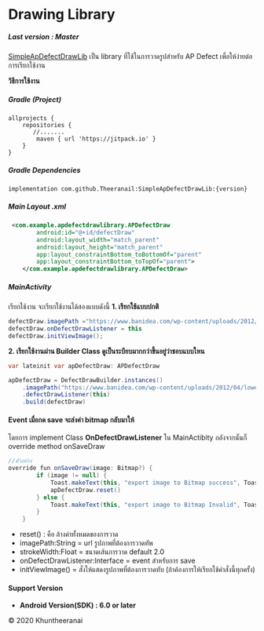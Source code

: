 # Drawing Library
##### Last version : Master

[SimpleApDefectDrawLib](https://github.com/Theeranail/SimpleApDefectDrawLib "SimpleApDefectDrawLib")  เป็น library ที่ใช้ในการวาดรูปสำหรับ AP Defect เพื่อให้ง่ายต่อการเรียกใช้งาน

**วิธีการใช้งาน**
##### Gradle (Project)
    allprojects {
        repositories {
           //.......
            maven { url 'https://jitpack.io' }
        }
    }
##### Gradle Dependencies
    implementation com.github.Theeranail:SimpleApDefectDrawLib:{version}
##### Main Layout .xml
```xml
 <com.example.apdefectdrawlibrary.APDefectDraw
        android:id="@+id/defectDraw"
        android:layout_width="match_parent"
        android:layout_height="match_parent"
        app:layout_constraintBottom_toBottomOf="parent"
        app:layout_constraintBottom_toTopOf="parent">
    </com.example.apdefectdrawlibrary.APDefectDraw>
```
##### MainActivity
เรียกใช้งาน จะเรียกใช้งานได้สองแบบดังนี้
**1. เรียกใช้แบบปกติ**
```java
defectDraw.imagePath ="https://www.banidea.com/wp-content/uploads/2012/04/lower-floor-plan.jpg"
defectDraw.onDefectDrawListener = this
defectDraw.initViewImage();
```
**2. เรียกใช้งานผ่าน Builder Class ดูเป็นระบียบมากกว่าขึ้นอยู่ว่าชอบแบบใหน**
```java
var lateinit var apDefectDraw: APDefectDraw

apDefectDraw = DefectDrawBuilder.instances()
	.imagePath("https://www.banidea.com/wp-content/uploads/2012/04/lower-floor-plan.jpg")
	.defectDrawListener(this)
	.build(defectDraw)
```
#### Event เมื่อกด save จะส่งค่า bitmap กลับมาให้
โดยการ implement Class **OnDefectDrawListener** ใน MainActibity กลังจากนั้นก็ override method onSaveDraw
```java
//ตัวอย่าง    
override fun onSaveDraw(image: Bitmap?) {
        if (image != null) {
            Toast.makeText(this, "export image to Bitmap success", Toast.LENGTH_SHORT).show()
            apDefectDraw.reset()
        } else {
            Toast.makeText(this, "export image to Bitmap Invalid", Toast.LENGTH_SHORT).show()
        }
    }
```
- reset() : คือ ล้างค่าทั้งหมดของการวาด
- imagePath:String = url รูปภาพที่ต้องการวาดทัพ
- strokeWidth:Float = ขนาดเส้นการวาด default 2.0
- onDefectDrawListener:Interface = event สำหรับการ save
- initViewImage() = สั่งให้แสดงรูปภาพที่ต้องการวาดทับ (ถ้าค้องการให้เรียกใช้คำสั่งนี้ทุกครั้ง)
		
#### Support  Version
- **Android Version(SDK) :  6.0 or later**

&copy; 2020 Khuntheeranai
